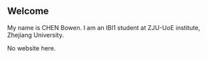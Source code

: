 ## Welcome
My name is CHEN Bowen.
I am an IBI1 student at ZJU-UoE institute, Zhejiang University.

No website here.